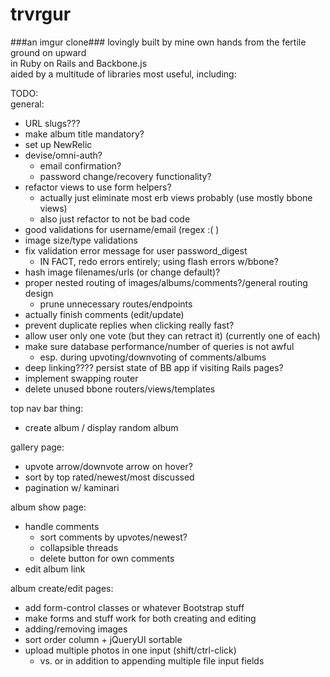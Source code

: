 trvrgur
=======
###an imgur clone###
lovingly built by mine own hands from the fertile ground on upward  
in Ruby on Rails and Backbone.js  
aided by a multitude of libraries most useful, including:  

TODO:  
general:  
  - URL slugs??? 
  - make album title mandatory?  
  - set up NewRelic  
  - devise/omni-auth?  
    - email confirmation?  
    - password change/recovery functionality?  
  - refactor views to use form helpers?  
    - actually just eliminate most erb views probably (use mostly bbone views)  
    - also just refactor to not be bad code  
  - good validations for username/email (regex :( )  
  - image size/type validations  
  - fix validation error message for user password_digest  
    - IN FACT, redo errors entirely; using flash errors w/bbone?  
  - hash image filenames/urls (or change default)?  
  - proper nested routing of images/albums/comments?/general routing design  
    - prune unnecessary routes/endpoints  
  - actually finish comments (edit/update)  
  - prevent duplicate replies when clicking really fast?  
  - allow user only one vote (but they can retract it) (currently one of each)  
  - make sure database performance/number of queries is not awful  
    - esp. during upvoting/downvoting of comments/albums  
  - deep linking???? persist state of BB app if visiting Rails pages?  
  - implement swapping router  
  - delete unused bbone routers/views/templates  
  
top nav bar thing:  
  - create album / display random album  

gallery page:  
  - upvote arrow/downvote arrow on hover?  
  - sort by top rated/newest/most discussed  
  - pagination w/ kaminari  
  
album show page:  
  - handle comments  
    - sort comments by upvotes/newest?  
    - collapsible threads  
    - delete button for own comments  
  - edit album link  
  
album create/edit pages:  
  - add form-control classes or whatever Bootstrap stuff  
  - make forms and stuff work for both creating and editing  
  - adding/removing images  
  - sort order column + jQueryUI sortable  
  - upload multiple photos in one input (shift/ctrl-click)  
    - vs. or in addition to appending multiple file input fields  
